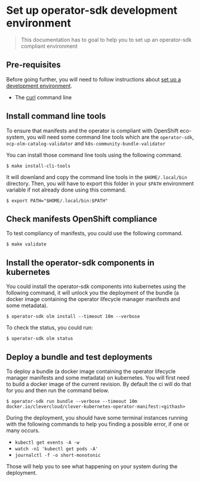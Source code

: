 # Set up operator-sdk development environment

> This documentation has to goal to help you to set up an operator-sdk compliant environment

## Pre-requisites

Before going further, you will need to follow instructions about
[set up a development environment](20-set-up-development-environment.md).

- The [curl](https://curl.se/) command line

## Install command line tools

To ensure that manifests and the operator is compliant with OpenShift eco-system, you will need some
command line tools which are the `operator-sdk`, `ocp-olm-catalog-validator`
and `k8s-community-bundle-validator`

You can install those command line tools using the following command.

```
$ make install-cli-tools
```

It will downland and copy the command line tools in the `$HOME/.local/bin` directory. Then, you will
have to export this folder in your `$PATH` environment variable if not already done using this
command.

```
$ export PATH="$HOME/.local/bin:$PATH"
```

## Check manifests OpenShift compliance

To test compliancy of manifests, you could use the following command.

```
$ make validate
```

## Install the operator-sdk components in kubernetes

You could install the operator-sdk components into kubernetes using the following command, it will
unlock you the deployment of the bundle (a docker image containing the operator lifecycle manager
manifests and some metadata).

```
$ operator-sdk olm install --timeout 10m --verbose
```

To check the status, you could run:

```
$ operator-sdk olm status
```

## Deploy a bundle and test deployments

To deploy a bundle (a docker image containing the operator lifecycle manager manifests and some
metadata) on kubernetes. You will first need to build a docker image of the current revision. By
default the ci will do that for you and then run the command below.

```
$ operator-sdk run bundle --verbose --timeout 10m docker.io/clevercloud/clever-kubernetes-operator-manifest:<githash>
```

During the deployment, you should have some terminal instances running with the following commands
to help you finding a possible error, if one or many occurs.

- `kubectl get events -A -w`
- `watch -n1 'kubectl get pods -A'`
- `journalctl -f -o short-monotonic`

Those will help you to see what happening on your system during the deployment.
